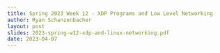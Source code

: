 ```yaml
---
title: Spring 2023 Week 12 - XDP Programs and Low Level Networking
author: Ryan Schanzenbacher
layout: post
slides: 2023-spring-w12-xdp-and-linux-networking.pdf
date: 2023-04-07
---
```


